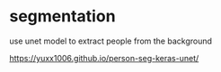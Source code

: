 # segmentation
use unet model to extract people from the background


https://yuxx1006.github.io/person-seg-keras-unet/

